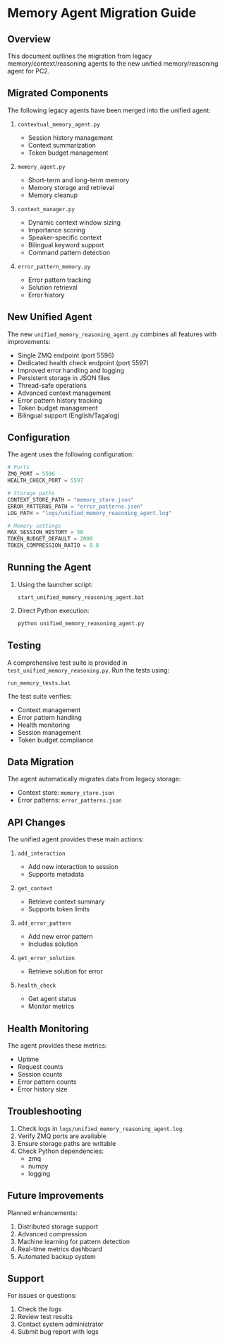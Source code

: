 # Memory Agent Migration Guide

## Overview

This document outlines the migration from legacy memory/context/reasoning agents to the new unified memory/reasoning agent for PC2.

## Migrated Components

The following legacy agents have been merged into the unified agent:

1. `contextual_memory_agent.py`

   - Session history management
   - Context summarization
   - Token budget management

2. `memory_agent.py`

   - Short-term and long-term memory
   - Memory storage and retrieval
   - Memory cleanup

3. `context_manager.py`

   - Dynamic context window sizing
   - Importance scoring
   - Speaker-specific context
   - Bilingual keyword support
   - Command pattern detection

4. `error_pattern_memory.py`
   - Error pattern tracking
   - Solution retrieval
   - Error history

## New Unified Agent

The new `unified_memory_reasoning_agent.py` combines all features with improvements:

- Single ZMQ endpoint (port 5596)
- Dedicated health check endpoint (port 5597)
- Improved error handling and logging
- Persistent storage in JSON files
- Thread-safe operations
- Advanced context management
- Error pattern history tracking
- Token budget management
- Bilingual support (English/Tagalog)

## Configuration

The agent uses the following configuration:

```python
# Ports
ZMQ_PORT = 5596
HEALTH_CHECK_PORT = 5597

# Storage paths
CONTEXT_STORE_PATH = "memory_store.json"
ERROR_PATTERNS_PATH = "error_patterns.json"
LOG_PATH = "logs/unified_memory_reasoning_agent.log"

# Memory settings
MAX_SESSION_HISTORY = 50
TOKEN_BUDGET_DEFAULT = 2000
TOKEN_COMPRESSION_RATIO = 0.8
```

## Running the Agent

1. Using the launcher script:

   ```batch
   start_unified_memory_reasoning_agent.bat
   ```

2. Direct Python execution:
   ```bash
   python unified_memory_reasoning_agent.py
   ```

## Testing

A comprehensive test suite is provided in `test_unified_memory_reasoning.py`. Run the tests using:

```batch
run_memory_tests.bat
```

The test suite verifies:

- Context management
- Error pattern handling
- Health monitoring
- Session management
- Token budget compliance

## Data Migration

The agent automatically migrates data from legacy storage:

- Context store: `memory_store.json`
- Error patterns: `error_patterns.json`

## API Changes

The unified agent provides these main actions:

1. `add_interaction`

   - Add new interaction to session
   - Supports metadata

2. `get_context`

   - Retrieve context summary
   - Supports token limits

3. `add_error_pattern`

   - Add new error pattern
   - Includes solution

4. `get_error_solution`

   - Retrieve solution for error

5. `health_check`
   - Get agent status
   - Monitor metrics

## Health Monitoring

The agent provides these metrics:

- Uptime
- Request counts
- Session counts
- Error pattern counts
- Error history size

## Troubleshooting

1. Check logs in `logs/unified_memory_reasoning_agent.log`
2. Verify ZMQ ports are available
3. Ensure storage paths are writable
4. Check Python dependencies:
   - zmq
   - numpy
   - logging

## Future Improvements

Planned enhancements:

1. Distributed storage support
2. Advanced compression
3. Machine learning for pattern detection
4. Real-time metrics dashboard
5. Automated backup system

## Support

For issues or questions:

1. Check the logs
2. Review test results
3. Contact system administrator
4. Submit bug report with logs
